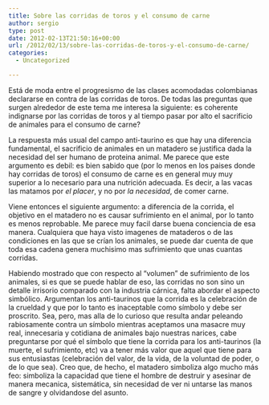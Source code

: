 ```yaml
---
title: Sobre las corridas de toros y el consumo de carne
author: sergio
type: post
date: 2012-02-13T21:50:16+00:00
url: /2012/02/13/sobre-las-corridas-de-toros-y-el-consumo-de-carne/
categories:
  - Uncategorized

---
```

Está de moda entre el progresismo de las clases acomodadas colombianas declararse en contra de las corridas de toros. De todas las preguntas que surgen alrededor de este tema me interesa la siguiente: es coherente indignarse por las corridas de toros y al tiempo pasar por alto el sacrificio de animales para el consumo de carne?

La respuesta más usual del campo anti-taurino es que hay una diferencia fundamental, el sacrificio de animales en un matadero se justifica dada la necesidad del ser humano de proteina animal. Me parece que este argumento es debil: es bien sabido que (por lo menos en los paises donde hay corridas de toros) el consumo de carne es en general muy muy superior a lo necesario para una nutrición adecuada. Es decir, a las vacas las matamos por _el placer_, y no por _la necesidad_, de comer carne.

Viene entonces el siguiente argumento: a diferencia de la corrida, el objetivo en el matadero no es causar sufrimiento en el animal, por lo tanto es menos reprobable. Me parece muy facil darse buena conciencia de esa manera. Cualquiera que haya visto imagenes de mataderos o de las condiciones en las que se crían los animales, se puede dar cuenta de que toda esa cadena genera muchisimo mas sufrimiento que unas cuantas corridas.

Habiendo mostrado que con respecto al &#8220;volumen&#8221; de sufrimiento de los animales, si es que se puede hablar de eso, las corridas no son sino un detalle irrisorio comparado con la industria cárnica, falta abordar el aspecto simbólico. Argumentan los anti-taurinos que la corrida es la celebración de la crueldad y que por lo tanto es inaceptable como símbolo y debe ser proscrito. Sea, pero, mas alla de lo curioso que resulta andar peleando rabiosamente contra un símbolo mientras aceptamos una masacre muy real, innecesaria y cotidiana de animales bajo nuestras narices, cabe preguntarse por qué el símbolo que tiene la corrida para los anti-taurinos (la muerte, el sufrimiento, etc) va a tener más valor que aquel que tiene para sus entusiastas (celebración del valor, de la vida, de la voluntad de poder, o de lo que sea). Creo que, de hecho, el matadero simboliza algo mucho más feo: simboliza la capacidad que tiene el hombre de destruir y asesinar de manera mecanica, sistemática, sin necesidad de ver ni untarse las manos de sangre y olvidandose del asunto.
